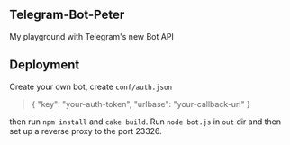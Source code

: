 Telegram-Bot-Peter
---
My playground with Telegram's new Bot API

Deployment
---
Create your own bot, create `conf/auth.json`

> {
>   "key": "your-auth-token",
>   "urlbase": "your-callback-url"
> }

then run `npm install` and `cake build`. Run `node bot.js` in `out` dir and then set up a reverse proxy to the port 23326.
